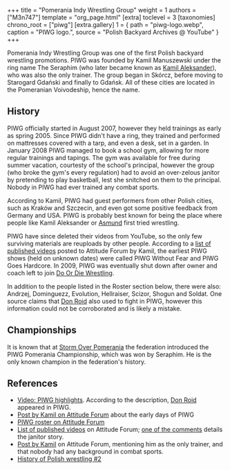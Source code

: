 +++
title = "Pomerania Indy Wrestling Group"
weight = 1
authors = ["M3n747"]
template = "org_page.html"
[extra]
toclevel = 3
[taxonomies]
chrono_root = ["piwg"]
[extra.gallery]
1 = { path = "piwg-logo.webp", caption = "PIWG logo.", source = "Polish Backyard Archives @ YouTube" }
+++

Pomerania Indy Wrestling Group was one of the first Polish backyard wrestling promotions. PIWG was founded by Kamil Manuszewski under the ring name The Seraphim (who later became known as [Kamil Aleksander](@/w/kamil-aleksander.md)), who was also the only trainer. The group began in Skórcz, before moving to Starogard Gdański and finally to Gdańsk. All of these cities are located in the Pomeranian Voivodeship, hence the name.

## History

PIWG officially started in August 2007, however they held trainings as early as spring 2005. Since PIWG didn't have a ring, they trained and performed on mattresses covered with a tarp, and even a desk, set in a garden. In January 2008 PIWG managed to book a school gym, allowing for more regular trainings and tapings. The gym was available for free during summer vacation, courtesty of the school's principal, however the group (who broke the gym's every regulation) had to avoid an over-zelous janitor by pretending to play basketball, lest she snitched on them to the principal. Nobody in PIWG had ever trained any combat sports.

According to Kamil, PIWG had guest performers from other Polish cities, such as Kraków and Szczecin, and even got some positive feedback from Germany and USA. PIWG is probably best known for being the place where people like Kamil Aleksander or [Asmund](@/w/asmund.md) first tried wrestling.

PIWG have since deleted their videos from YouTube, so the only few surviving materials are reuploads by other people. According to a [list of published videos][atti-wydane-filmiki] posted to Attitude Forum by Kamil, the earliest PIWG shows (held on unknown dates) were called PIWG Without Fear and PIWG Goes Hardcore. In 2009, PIWG was eventually shut down after owner and coach left to join [Do Or Die Wrestling](@/o/ddw.md).

In addition to the people listed in the Roster section below, there were also: Andrzej, Dominguezz, Evolution, Hellraiser, Scizor, Shogun and Soldat. One source claims that [Don Roid](@/w/don-roid.md) also used to fight in PIWG, however this information could not be corroborated and is likely a mistake. 

## Championships 

It is known that at [Storm Over Pomerania](@/e/piwg/2008-08-10-piwg-storm-over-pomerania.md) the federation introduced the PIWG Pomerania Championship, which was won by Seraphim. He is the only known champion in the federation's history.

## References

* [Video: PIWG highlights](https://www.youtube.com/watch?v=Y_nbqih-e_U). According to the description, [Don Roid](@/w/don-roid.md) appeared in PIWG.
* [Post by Kamil on Attitude Forum](https://forum.wrestling.pl/topic/11265-piwg-historia-przed-attitudepl/) about the early days of PIWG
* [PIWG roster on Attitude Forum](https://forum.wrestling.pl/topic/11264-piwg-roster/)
* [List of published videos][atti-wydane-filmiki] on Attitude Forum; [one of the comments][atti-sprzataczka] details the janitor story.
* [Post by Kamil](https://forum.wrestling.pl/topic/11301-piwg-new-blood-2008-08-06/page/2/#findComment-110440) on Attitude Forum, mentioning him as the only trainer, and that nobody had any background in combat sports.
* [History of Polish wrestling #2](https://mywrestling.com.pl/historia-polskiego-wrestlingu-2-proby-ponownego-wprowadzenia-wrestlingu-do-polski-poczatki-ddw-wielka-gala-w-stodole/)

[atti-wydane-filmiki]:https://forum.wrestling.pl/topic/11267-piwg-wydane-filmiki-2008-08-03/
[atti-sprzataczka]:https://forum.wrestling.pl/topic/11267-piwg-wydane-filmiki-2008-08-03/page/2/#findComment-105180
[pomorskie]:https://en.wikipedia.org/wiki/Pomeranian_Voivodeship
[pomorze]:https://en.wikipedia.org/wiki/Pomerania

